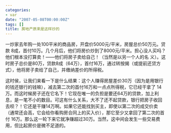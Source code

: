 ```yaml
---
categories:
- var
date: "2007-05-08T00:00:00Z"
tags: []
title: 房地产原来是这样炒的
---
```


一炒家去年购一处100平米的商品房，开盘价5000元/平米，房屋总价50万元。贷款 8成，首付10万。几个月后，他们将房价炒到了8000元/平米。担心没人买吗？他们根本没打算卖！——他们将房子卖给自己！（当然是以另一个人的名 义）。这时房子总价是80万，贷款8成（64万），首付16万，通过转按揭（或提前还贷方式），他将房子卖给了自己，并缴纳差价的所得税。 

这时侯，让我们来看一下是什么结果：这个人赚得房屋差价30万（因为是用银行的钱还银行的钱嘛），减去第二次的首付16万和一点点所得税，它已经干拿了 14万。而这时候房子还在它名下！它现在唯一的负担是要还64万的贷款，加上利息，是一笔不小的数目。可这有什么关系，大不了还不起贷款，银行把房子收回 去呗？！它还是干赚14万啊。如果它还能找到买主，即使以第二次的成交价卖（通常还会高，它会给你看购房合同上的买入价），那它至少又拿回了第二次的首付 16万。那么这一轮下来它就净赚超过30万。当然，这中间会发生一些交易费用，但比起房价是微不足道的。
